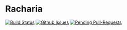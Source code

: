 # Racharia
[![Build Status](https://travis-ci.org/OpenDevUFCG/Racharia.svg?branch=master)](https://travis-ci.org/OpenDevUFCG/Racharia)
[![Github Issues](http://githubbadges.herokuapp.com/OpenDevUFCG/Racharia/issues.svg?style=flat-square)](https://github.com/OpenDevUFCG/Racharia/issues) [![Pending Pull-Requests](http://githubbadges.herokuapp.com/OpenDevUFCG/Racharia/pulls.svg?style=flat-square)](https://github.com/OpenDevUFCG/Racharia/pulls)
